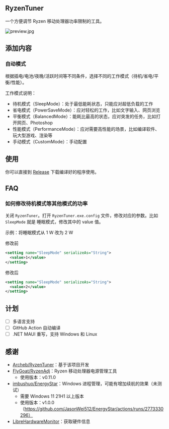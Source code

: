## RyzenTuner

一个方便调节 Ryzen 移动处理器功率限制的工具。

![preview.jpg](https://s2.loli.net/2022/08/09/6lcTD5U93g2y4Am.jpg)

## 添加内容

### 自动模式

根据插电/电池/夜晚/活跃时间等不同条件，选择不同的工作模式（待机/省电/平衡/性能）。

工作模式说明：

* 待机模式（SleepMode）：处于最低能耗状态，只能应对超低负载的工作
* 省电模式（PowerSaveMode）：应对轻松的工作，比如文字输入、网页浏览
* 平衡模式（BalancedMode）：能耗比最高的状态，应对突发的任务，比如打开网页、Photoshop
* 性能模式（PerformanceMode）：应对需要高性能的场景，比如编译软件、玩大型游戏、渲染等
* 手动模式（CustomMode）：手动配置

## 使用

你可以直接到 [Release](https://github.com/zqhong/RyzenTuner/releases) 下载编译好的程序使用。

## FAQ

### 如何修改待机模式等其他模式的功率

关闭 `RyzenTuner`。打开 `RyzenTuner.exe.config` 文件，修改对应的参数。比如 `SleepMode` 就是 睡眠模式，修改其中的 value 值。

示例：将睡眠模式从 1 W 改为 2 W

修改前

```xml
<setting name="SleepMode" serializeAs="String">
  <value>1</value>
</setting>
```

修改后

```xml
<setting name="SleepMode" serializeAs="String">
  <value>2</value>
</setting>
```

## 计划

- [ ] 多语言支持
- [ ] GitHub Action 自动编译
- [ ] .NET MAUI 重写，支持 Windows 和 Linux

## 感谢

* [Archeb/RyzenTuner](https://github.com/Archeb/RyzenTuner)：基于该项目开发
* [FlyGoat/RyzenAdj](https://github.com/FlyGoat/RyzenAdj)：Ryzen 移动处理器电源管理工具
  * 使用版本：v0.11.0
* [imbushuo/EnergyStar](https://github.com/imbushuo/EnergyStar)：Windows 进程管理，可能有增加续航的效果（未测试）
  * 需要 Windows 11 21H1 以上版本
  * 使用版本：v1.0.0（https://github.com/JasonWei512/EnergyStar/actions/runs/2773330296）
* [LibreHardwareMonitor](https://github.com/LibreHardwareMonitor/LibreHardwareMonitor)：获取硬件信息